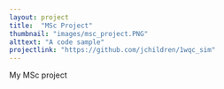 ```yaml
---
layout: project
title:  "MSc Project"
thumbnail: "images/msc_project.PNG"
alttext: "A code sample"
projectlink: "https://github.com/jchildren/1wqc_sim"
---
```


My MSc project
